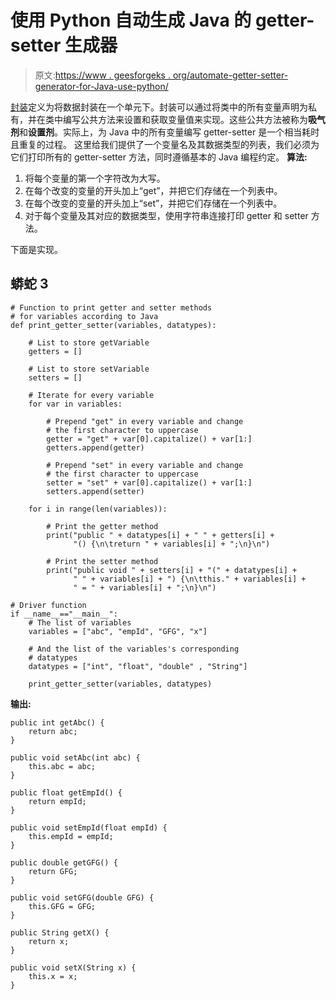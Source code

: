 # 使用 Python 自动生成 Java 的 getter-setter 生成器

> 原文:[https://www . geesforgeks . org/automate-getter-setter-generator-for-Java-use-python/](https://www.geeksforgeeks.org/automate-getter-setter-generator-for-java-using-python/)

[封装](https://www.geeksforgeeks.org/encapsulation-in-python/)定义为将数据封装在一个单元下。封装可以通过将类中的所有变量声明为私有，并在类中编写公共方法来设置和获取变量值来实现。这些公共方法被称为**吸气剂**和**设置剂**。实际上，为 Java 中的所有变量编写 getter-setter 是一个相当耗时且重复的过程。
这里给我们提供了一个变量名及其数据类型的列表，我们必须为它们打印所有的 getter-setter 方法，同时遵循基本的 Java 编程约定。
**算法:**

1.  将每个变量的第一个字符改为大写。
2.  在每个改变的变量的开头加上“get”，并把它们存储在一个列表中。
3.  在每个改变的变量的开头加上“set”，并把它们存储在一个列表中。
4.  对于每个变量及其对应的数据类型，使用字符串连接打印 getter 和 setter 方法。

下面是实现。

## 蟒蛇 3

```
# Function to print getter and setter methods
# for variables according to Java
def print_getter_setter(variables, datatypes):

    # List to store getVariable
    getters = []

    # List to store setVariable
    setters = []

    # Iterate for every variable
    for var in variables:

        # Prepend "get" in every variable and change
        # the first character to uppercase
        getter = "get" + var[0].capitalize() + var[1:]
        getters.append(getter)

        # Prepend "set" in every variable and change
        # the first character to uppercase
        setter = "set" + var[0].capitalize() + var[1:]
        setters.append(setter)

    for i in range(len(variables)):

        # Print the getter method
        print("public " + datatypes[i] + " " + getters[i] +
              "() {\n\treturn " + variables[i] + ";\n}\n")

        # Print the setter method
        print("public void " + setters[i] + "(" + datatypes[i] +
              " " + variables[i] + ") {\n\tthis." + variables[i] +
              " = " + variables[i] + ";\n}\n")

# Driver function
if __name__=="__main__":
    # The list of variables
    variables = ["abc", "empId", "GFG", "x"]

    # And the list of the variables's corresponding
    # datatypes
    datatypes = ["int", "float", "double" , "String"]

    print_getter_setter(variables, datatypes)
```

**输出:**

```
public int getAbc() {
    return abc;
}

public void setAbc(int abc) {
    this.abc = abc;
}

public float getEmpId() {
    return empId;
}

public void setEmpId(float empId) {
    this.empId = empId;
}

public double getGFG() {
    return GFG;
}

public void setGFG(double GFG) {
    this.GFG = GFG;
}

public String getX() {
    return x;
}

public void setX(String x) {
    this.x = x;
}
```